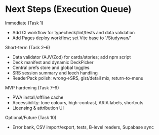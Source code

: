 # Next Steps (Execution Queue)

Immediate (Task 1)
- Add CI workflow for typecheck/lint/tests and data validation
- Add Pages deploy workflow; set Vite base to '/Studywan/'

Short-term (Task 2–6)
- Data validator (AJV/Zod) for cards/stories; add npm script
- Deck manifest and dynamic DeckPicker
- Central prefs store and global toggles
- SRS session summary and leech handling
- ReaderPack polish: wrong→SRS, gist/detail mix, return-to-menu

MVP hardening (Task 7–9)
- PWA install/offline cache
- Accessibility: tone colours, high-contrast, ARIA labels, shortcuts
- Licensing & attribution UI

Optional/Future (Task 10)
- Error bank, CSV import/export, tests, B-level readers, Supabase sync
